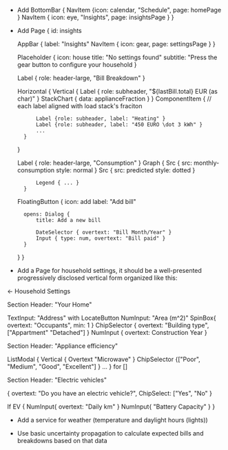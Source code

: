 - Add BottomBar {
    NavItem {icon: calendar, "Schedule", page: homePage }
    NavItem { icon: eye, "Insights", page: insightsPage }
}

- Add Page {
    id: insights

    AppBar {
        label: "Insights"
        NavItem { icon: gear, page: settingsPage }
    }

    Placeholder {
        icon: house
        title: "No settings found"
        subtitle: "Press the gear button to configure your household
    }

    Label { role: header-large, "Bill Breakdown"  }

    Horizontal {
        Vertical {
            Label { role: subheader, "${lastBill.total} EUR (as char)" }
            StackChart { data: applianceFraction }
        }
        ComponentItem {
            // each label aligned with load stack's fraciton

            Label {role: subheader, label: "Heating" }
            Label {role: subheader, label: "450 EURO \dot 3 kWh" }
            ...
        }
    }

    Label { role: header-large, "Consumption"  }
        Graph {
            Src {
                src: monthly-consumption
                style: normal
            }
            Src {
                src: predicted
                style: dotted
            }

            Legend { ... }
        }

    FloatingButton {
        icon: add
        label: "Add bill"

        opens: Dialog {
            title: Add a new bill

            DateSelector { overtext: "Bill Month/Year" }
            Input { type: num, overtext: "Bill paid" }
        }
    }
}

- Add a Page for household settings, it should be a well-presented progressively disclosed vertical form organized like this:

<- Household Settings

Section Header: "Your Home"

TextInput: "Address" with LocateButton
NumInput: "Area (m^2)"
SpinBox{ overtext: "Occupants", min: 1 }
ChipSelector { overtext: "Building type", ["Appartment" "Detached"] }
NumInput { overtext: Construction Year }

Section Header: "Appliance efficiency"

ListModal {
    Vertical { Overtext "Microwave" } ChipSelector {["Poor", "Medium", "Good", "Excellent"] }
    ...
} for []

Section Header: "Electric vehicles"

{ overtext: "Do you have an electric vehicle?",
  ChipSelect: ["Yes", "No" }

If EV {
    NumInput{ overtext: "Daily km" }
    NumInput{ "Battery Capacity" }
}

- Add a service for weather (temperature and daylight hours (lights))

- Use basic uncertainty propagation to calculate expected bills and breakdowns based on that data